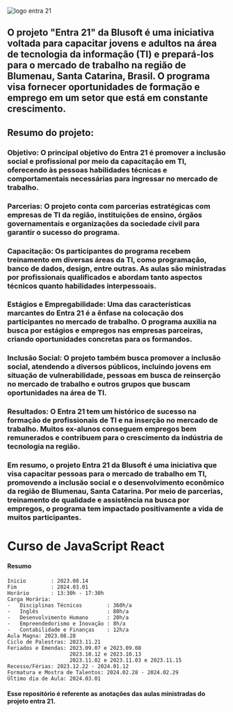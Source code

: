 ![logo entra 21](https://cdn.sonicadigital.com.br/entra21/storage/header/257/original-61f8610472d4f.png)

## O projeto "Entra 21" da Blusoft é uma iniciativa voltada para capacitar jovens e adultos na área de tecnologia da informação (TI) e prepará-los para o mercado de trabalho na região de Blumenau, Santa Catarina, Brasil. O programa visa fornecer oportunidades de formação e emprego em um setor que está em constante crescimento.

## Resumo do projeto:

### Objetivo: O principal objetivo do Entra 21 é promover a inclusão social e profissional por meio da capacitação em TI, oferecendo às pessoas habilidades técnicas e comportamentais necessárias para ingressar no mercado de trabalho.

### Parcerias: O projeto conta com parcerias estratégicas com empresas de TI da região, instituições de ensino, órgãos governamentais e organizações da sociedade civil para garantir o sucesso do programa.

### Capacitação: Os participantes do programa recebem treinamento em diversas áreas da TI, como programação, banco de dados, design, entre outras. As aulas são ministradas por profissionais qualificados e abordam tanto aspectos técnicos quanto habilidades interpessoais.

### Estágios e Empregabilidade: Uma das características marcantes do Entra 21 é a ênfase na colocação dos participantes no mercado de trabalho. O programa auxilia na busca por estágios e empregos nas empresas parceiras, criando oportunidades concretas para os formandos.

### Inclusão Social: O projeto também busca promover a inclusão social, atendendo a diversos públicos, incluindo jovens em situação de vulnerabilidade, pessoas em busca de reinserção no mercado de trabalho e outros grupos que buscam oportunidades na área de TI.

### Resultados: O Entra 21 tem um histórico de sucesso na formação de profissionais de TI e na inserção no mercado de trabalho. Muitos ex-alunos conseguem empregos bem remunerados e contribuem para o crescimento da indústria de tecnologia na região.

### Em resumo, o projeto Entra 21 da Blusoft é uma iniciativa que visa capacitar pessoas para o mercado de trabalho em TI, promovendo a inclusão social e o desenvolvimento econômico da região de Blumenau, Santa Catarina. Por meio de parcerias, treinamento de qualidade e assistência na busca por empregos, o programa tem impactado positivamente a vida de muitos participantes.

# Curso de JavaScript React

#### Resumo

 
```
Inicio        : 2023.08.14 
Fim           : 2024.03.01
Horário       : 13:30h - 17:30h 
Carga Horária:
-   Disciplinas Técnicas        : 360h/a
-   Inglês                      : 80h/a
-   Desenvolvimento Humano      : 20h/a
-   Empreendedorismo e Inovação : 8h/a 
-   Contabilidade e Finanças    : 12h/a
Aula Magna: 2023.08.28 
Ciclo de Palestras: 2023.11.21 
Feriados e Emendas: 2023.09.07 e 2023.09.08
                    2023.10.12 e 2023.10.13
                    2023.11.02 e 2023.11.03 e 2023.11.15
Recesso/Férias: 2023.12.22 - 2024.01.12 
Formatura e Mostra de Talentos: 2024.02.28 - 2024.02.29
Último dia de Aula: 2024.03.01
```
#### Esse repositório é referente as anotações das aulas ministradas do projeto entra 21.